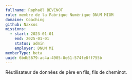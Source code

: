 ```yaml
---
fullname: Raphaël BEVENOT
role: membre de la Fabrique Numérique DNUM MIOM
domaine: Coaching
github: Naxxos
missions:
  - start: 2023-01-01
    end: 2025-01-01
    status: admin
    employer: DNUM MI
memberType: beta
uuid: 6bdb5679-ac4a-4905-8e61-574fe8ff755b
---
```

Réutilisateur de données de père en fils, fils de cheminot.